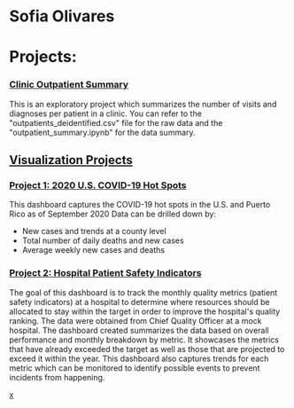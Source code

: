# Sofia Olivares

# Projects:

### [Clinic Outpatient Summary](https://github.com/solivaresdelamora/Outpatient_summary/blob/23fe21877b1f6832d8d0217b820dbf6e96bdba8e/outpatient_summary.ipynb)
This is an exploratory project which summarizes the number of visits and diagnoses per patient in a clinic. You can refer to the "outpatients_deidentified.csv" file for the raw data and the "outpatient_summary.ipynb" for the data summary.


## [Visualization Projects](https://public.tableau.com/app/profile/sofia.olivares)

### [Project 1: 2020 U.S. COVID-19 Hot Spots](https://solivaresdelamora.github.io/COVID-19/)
This dashboard captures the COVID-19 hot spots in the U.S. and Puerto Rico as of September 2020
Data can be drilled down by:
- New cases and trends at a county level
- Total number of daily deaths and new cases
- Average weekly new cases and deaths

### [Project 2: Hospital Patient Safety Indicators](https://solivaresdelamora.github.io/psi/)
The goal of this dashboard is to track the monthly quality metrics (patient safety indicators) at a hospital to determine where resources should be allocated to stay     within the target in order to improve the hospital's quality ranking. The data were obtained from Chief Quality Officer at a mock hospital. 
The dashboard created summarizes the data based on overall performance and monthly breakdown by metric. It showcases the metrics that have already exceeded the target   as well as those that are projected to exceed it within the year. This dashboard also captures trends for each metric which can be monitored to identify possible         events  to prevent incidents from happening.

[x](https://community.powerbi.com/t5/Themes-Gallery/Simplifica/td-p/1116678)
